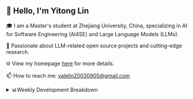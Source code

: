 ## 👋 Hello, I'm Yitong Lin 
🎓 I am a Master's student at Zhejiang University, China, specializing in AI for Software Engineering (AI4SE) and Large Language Models (LLMs). 

🚀 Passionate about LLM-related open source projects and cutting-edge research.

🌐 View my homepage [here](https://eaton0.github.io/) for more details.

📫 How to reach me: yalelin20030905@gmail.com

<details><summary>📊Weekly Development Breakdown</summary>

<!--START_SECTION:waka-->

```txt
From: 29 September 2025 - To: 06 October 2025

Total Time: 9 hrs 32 mins

Python       3 hrs 30 mins   █████████▒░░░░░░░░░░░░░░░   36.71 %
HTML         2 hrs 23 mins   ██████▒░░░░░░░░░░░░░░░░░░   25.11 %
Bash         1 hr 20 mins    ███▓░░░░░░░░░░░░░░░░░░░░░   14.00 %
Markdown     34 mins         █▓░░░░░░░░░░░░░░░░░░░░░░░   06.11 %
Other        34 mins         █▒░░░░░░░░░░░░░░░░░░░░░░░   05.98 %
```

<!--END_SECTION:waka-->

[![wakatime](https://wakatime.com/badge/user/2b9478a2-005d-4708-b42f-076b3a02fc21.svg)](https://wakatime.com/@2b9478a2-005d-4708-b42f-076b3a02fc21)